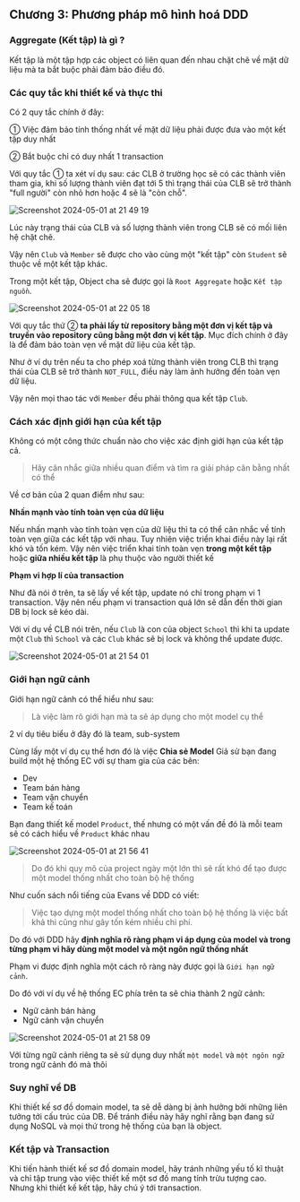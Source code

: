 ## Chương 3: Phương pháp mô hình hoá DDD

### Aggregate (Kết tập) là gì ?

Kết tập là một tập hợp các object có liên quan đến nhau chặt chẽ về mặt dữ liệu mà ta bắt buộc phải đảm bảo điều đó.

### Các quy tắc khi thiết kế và thực thi

Có 2 quy tắc chính ở đây:

① Việc đảm bảo tính thống nhất về mặt dữ liệu phải được đưa vào một kết tập duy nhất

② Bắt buộc chỉ có duy nhất 1 transaction

Với quy tắc ① ta xét ví dụ sau: các CLB ở trường học sẽ có các thành viên tham gia, khi số lượng thành viên đạt tới 5 thì trạng thái của CLB sẽ trở thành "full người" còn nhỏ hơn hoặc 4 sẽ là "còn chỗ".

![Screenshot 2024-05-01 at 21 49 19](https://github.com/tuananhhedspibk/tuananhhedspibk.github.io/assets/15076665/f4597436-3e8f-4a6c-9a5b-a209e82b619f)


Lúc này trạng thái của CLB và số lượng thành viên trong CLB sẽ có mối liên hệ chặt chẽ.

Vậy nên `Club` và `Member` sẽ được cho vào cùng một "kết tập" còn `Student` sẽ thuộc về một kết tập khác.

Trong một kết tập, Object cha sẽ được gọi là `Root Aggregate` hoặc `Kết tập nguồn`.

![Screenshot 2024-05-01 at 22 05 18](https://github.com/tuananhhedspibk/tuananhhedspibk.github.io/assets/15076665/5c7a63c7-9748-45a3-a717-1eea4250c501)

Với quy tắc thứ ② **ta phải lấy từ repository bằng một đơn vị kết tập và truyền vào repository cũng bằng một đơn vị kết tập**. Mục đích chính ở đây là để đảm bảo toàn vẹn về mặt dữ liệu của kết tập.

Như ở ví dụ trên nếu ta cho phép xoá từng thành viên trong CLB thì trạng thái của CLB sẽ trở thành `NOT_FULL`, điều này làm ảnh hưởng đến toàn vẹn dữ liệu.

Vậy nên mọi thao tác với `Member` đều phải thông qua kết tập `Club`.

### Cách xác định giới hạn của kết tập

Không có một công thức chuẩn nào cho việc xác định giới hạn của kết tập cả.

> Hãy cân nhắc giữa nhiều quan điểm và tìm ra giải pháp cân bằng nhất có thể

Về cơ bản của 2 quan điểm như sau:

**Nhấn mạnh vào tính toàn vẹn của dữ liệu**

Nếu nhấn mạnh vào tính toàn vẹn của dữ liệu thì ta có thể cân nhắc về tính toàn vẹn giữa các kết tập với nhau. Tuy nhiên việc triển khai điều này lại rất khó và tốn kém. Vậy nên việc triển khai tính toàn vẹn **trong một kết tập** hoặc **giữa nhiều kết tập** là phụ thuộc vào người thiết kế

**Phạm vi hợp lí của transaction**

Như đã nói ở trên, ta sẽ lấy về kết tập, update nó chỉ trong phạm vi 1 transaction. Vậy nên nếu phạm vi transaction quá lớn sẽ dẫn đến thời gian DB bị lock sẽ kéo dài.

Với ví dụ về CLB nói trên, nếu `Club` là con của object `School` thì khi ta update một `Club` thì `School` và các `Club` khác sẽ bị lock và không thể update được.

![Screenshot 2024-05-01 at 21 54 01](https://github.com/tuananhhedspibk/tuananhhedspibk.github.io/assets/15076665/7f17b146-2ff0-4938-afaa-481125ad91d3)

### Giới hạn ngữ cảnh

Giới hạn ngữ cảnh có thể hiểu như sau:

> Là việc làm rõ giới hạn mà ta sẽ áp dụng cho một model cụ thể

2 ví dụ tiêu biểu ở đây đó là team, sub-system

Cùng lấy một ví dụ cụ thể hơn đó là việc **Chia sẻ Model**
Giả sử bạn đang build một hệ thống EC với sự tham gia của các bên:
- Dev
- Team bán hàng
- Team vận chuyển
- Team kế toán

Bạn đang thiết kế model `Product`, thế nhưng có một vấn đề đó là mỗi team sẽ có cách hiểu về `Product` khác nhau

![Screenshot 2024-05-01 at 21 56 41](https://github.com/tuananhhedspibk/tuananhhedspibk.github.io/assets/15076665/7b191c0d-e11f-4459-baa5-9d9f74ae1a2c)

> Do đó khi quy mô của project ngày một lớn thì sẽ rất khó để tạo được một model thống nhất cho toàn bộ hệ thống

Như cuốn sách nổi tiếng của Evans về DDD có viết:

> Việc tạo dựng một model thống nhất cho toàn bộ hệ thống là việc bất khả thi cũng như gây tốn kém nhiều chi phí.

Do đó với DDD hãy **định nghĩa rõ ràng phạm vi áp dụng của model và trong từng phạm vi hãy dùng một model và một ngôn ngữ thống nhất**

Phạm vi được định nghĩa một cách rõ ràng này được gọi là `Giới hạn ngữ cảnh`.

Do đó với ví dụ về hệ thống EC phía trên ta sẽ chia thành 2 ngữ cảnh:
- Ngữ cảnh bán hàng
- Ngữ cảnh vận chuyển

![Screenshot 2024-05-01 at 21 58 09](https://github.com/tuananhhedspibk/tuananhhedspibk.github.io/assets/15076665/c37ac11e-ce63-4587-a547-504071f576e9)

Với từng ngữ cảnh riêng ta sẽ sử dụng duy nhất `một model` và `một ngôn ngữ` trong ngữ cảnh đó mà thôi

### Suy nghĩ về DB

Khi thiết kế sơ đồ domain model, ta sẽ dễ dàng bị ảnh hưởng bởi những liên tưởng tới cấu trúc của DB. Để tránh điều này hãy nghĩ rằng bạn đang sử dụng NoSQL và mọi thứ trong hệ thống của bạn là object.

### Kết tập và Transaction

Khi tiến hành thiết kế sơ đồ domain model, hãy tránh những yếu tố kĩ thuật và chỉ tập trung vào việc thiết kế một sơ đồ mang tính trừu tượng cao. Nhưng khi thiết kế kết tập, hãy chú ý tới transaction.
